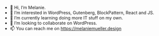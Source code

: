 - 👋 Hi, I’m Melanie.
- 👀 I’m interested in WordPress, Gutenberg, BlockPattern, React and JS.
- 🌱 I’m currently learning doing more IT stuff on my own.
- 💞️ I’m looking to collaborate on WordPress.
- 📫 You can reach me on https://melaniemueller.design

<!---
melaniemuellerdesign/melaniemuellerdesign is a ✨ special ✨ repository because its `README.md` (this file) appears on your GitHub profile.
You can click the Preview link to take a look at your changes.
--->
